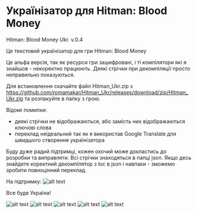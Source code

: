 # Українізатор для Hitman: Blood Money
Hitman: Blood Money Ukr. v.0.4

Це текстовий українізатор для гри Hitman: Blood Money

Це альфа версія, так як ресурси гри зашифровані, і ті компілятори які я знайшов - некоректно працюють. Деякі стрічки при декомпіляції просто неправильно показуються.

Для встановлення скачайте файл Hitman_Ukr.zip з https://github.com/romamakar/Hitman_Ukr/releases/download/zip/Hitman_Ukr.zip та розпакуйте в папку з грою.

Відомі помилки:
- деякі стрічки не відображаються, або замість них відображаються ключові слова
- переклад неідеальний так як я використав Google Translate для швидшого створення українізатора

Буду дуже радий підтримці, кожен охочий може докластись до розробки та виправляти. Всі стрічки знаходяться в папці json.
Якщо десь знайдете коректний декомпілятор з loc в json і навпаки - зможемо зробити повноцінний переклад.

На підтримку:
![alt text](https://steamuserimages-a.akamaihd.net/ugc/15301647011007757/C65E0DC157F43C3EF234FE65E025503482A5349B/)


Все буде Україна!


![alt text](https://steamuserimages-a.akamaihd.net/ugc/15301647011471567/4FB44146E7D5D41AEAE2EA802BC9B37E2B951CFC/)
![alt text](https://steamuserimages-a.akamaihd.net/ugc/15301647011471841/7B01BEB3240E2FAE43BC66B3A7F0AA77B0FA45A2/)
![alt text](https://steamuserimages-a.akamaihd.net/ugc/15301647011472060/AA99B984A0B2BE57A028B85046CF20C5DA96FB3A/)
![alt text](https://steamuserimages-a.akamaihd.net/ugc/15301647011472988/5B23BE5D3F96419EB47FB64DBC4B611668D981E1/)
![alt text](https://steamuserimages-a.akamaihd.net/ugc/15301647011472397/CE611DE20946B0B2F14E86E786CF58A4DBE08EAB/)
